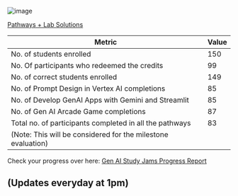 ![image](https://github.com/gdscsies/GenAI-Study-Jams/assets/169880752/f3c77d86-9c68-4336-b82f-43215a729265)

[Pathways + Lab Solutions](https://docs.google.com/document/d/1YQ8tCVW9gBWFjuik1TRm4o1edv4lnuFLmC6lzfQB29E/edit)

| Metric                                                 | Value |
|--------------------------------------------------------|-------|
| No. of students enrolled                               | 150   |
| No. Of participants who redeemed the credits           | 99    |
| No. of correct students enrolled                       | 149   |
| No. of Prompt Design in Vertex AI completions          | 85    |
| No. of Develop GenAI Apps with Gemini and Streamlit    | 85    |
| No. of Gen AI Arcade Game completions                  | 87    |
| Total no. of participants completed in all the pathways| 83    | 
|(Note: This will be considered for the milestone evaluation)    |


Check your progress over here: 
[Gen AI Study Jams Progress Report](https://docs.google.com/spreadsheets/d/1gibgjJc6bTCKf2KufG9zS8EcuOvxZYjFlHEZTLlJMpA/edit?usp=sharing)

## (Updates everyday at 1pm)
